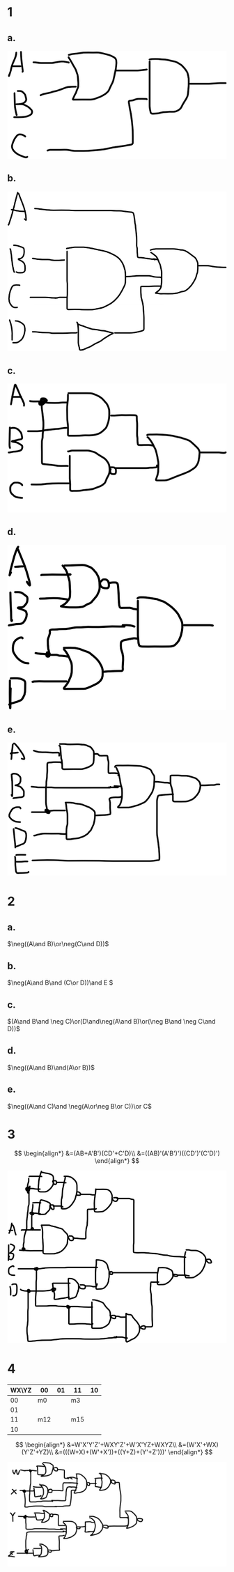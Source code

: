# 1

## a.

![image-20221122175239361](./assets/t5_1_a.png)

## b.

![image-20221122175443269](./assets/T5_1_b.png)

## c.

![image-20221122175612139](./assets/T5_1_c.png)

## d.

![image-20221122175802747](./assets/T5_1_d.png)

## e.

![image-20221122175949294](./assets/T5_1_e.png)

# 2

## a.

$\neg((A\and B)\or\neg(C\and D))$

## b.

$\neg(A\and B\and (C\or D))\and E $

## c.

$(A\and B\and \neg C)\or(D\and\neg(A\and B)\or(\neg B\and \neg C\and D))$

## d.

$\neg((A\and B)\and(A\or B))$

## e.

$\neg((A\and C)\and \neg(A\or\neg B\or C))\or C$

# 3

$$
\begin{align*}
&=(AB+A'B')(CD'+C'D)\\
&=((AB)'(A'B')')((CD')'(C'D)')
\end{align*}
$$

![image-20221122181712542](./assets/T5_3.png)

# 4

| WX\YZ | 00   | 01   | 11   | 10   |
| ----- | ---- | ---- | ---- | ---- |
| 00    | m0   |      | m3   |      |
| 01    |      |      |      |      |
| 11    | m12  |      | m15  |      |
| 10    |      |      |      |      |


$$
\begin{align*}
&=W'X'Y'Z'+WXY'Z'+W'X'YZ+WXYZ\\
&=(W'X'+WX)(Y'Z'+YZ)\\
&=(((W+X)+(W'+X'))+((Y+Z)+(Y'+Z')))'
\end{align*}
$$


![image-20221122182727924](./assets/T5_4.png)







